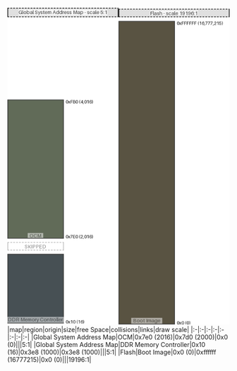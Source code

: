 ![memory map diagram](A8_region_exceeds_height-no_maxaddress_set_redux.png)
|map|region|origin|size|free Space|collisions|links|draw scale|
|:-|:-|:-|:-|:-|:-|:-|:-|
|Global System Address Map|<span style='color:(45, 59, 33)'>OCM</span>|0x7e0 (2016)|0x7d0 (2000)|0x0 (0)|||5:1|
|Global System Address Map|<span style='color:(11, 23, 28)'>DDR Memory Controller</span>|0x10 (16)|0x3e8 (1000)|0x3e8 (1000)|||5:1|
|Flash|<span style='color:(34, 26, 4)'>Boot Image</span>|0x0 (0)|0xffffff (16777215)|0x0 (0)|||19196:1|
